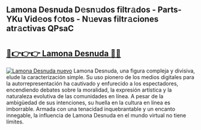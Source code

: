 ## Lamona Desnuda D𝚎sn𝚞dos filtr𝚊dos - Parts-YKu Vid𝚎os f𝚘tos - N𝚞evas filtr𝚊ciones atr𝚊ctivas QPsaC

# <h2><a href="http://mbbs0w.tromn.icu/?c=Lamona+Desnuda">🔗👉👉👉 Lamona Desnuda 🔗🔗</a></h2>

[![Lamona Desnuda nuevo](https://i.imgur.com/pEAQMta.gif)](http://mbbs0w.tromn.icu/?c=Lamona+Desnuda)
Lamona Desnuda, una figura compleja y divisiva, elude la caracterización simple. Su uso pionero de los medios digitales para la autorrepresentación ha cautivado y enfurecido a los espectadores, encendiendo debates sobre la moralidad, la expresión artística y la naturaleza evolutiva de las comunidades en línea. A pesar de la ambigüedad de sus intenciones, su huella en la cultura en línea es imborrable. Armada con una tenacidad inquebrantable y un encanto innegable, la influencia de Lamona Desnuda en el mundo virtual no tiene límites.
